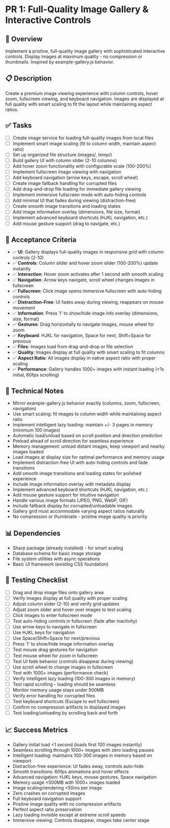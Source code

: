 # PR 1: Full-Quality Image Gallery & Interactive Controls

## 🎯 **Overview**
Implement a pristine, full-quality image gallery with sophisticated interactive controls. Display images at maximum quality - no compression or thumbnails. Inspired by example-gallery.js behavior.

## 📋 **Description**
Create a premium image viewing experience with column controls, hover zoom, fullscreen viewing, and keyboard navigation. Images are displayed at full quality with smart scaling to fit the layout while maintaining aspect ratios.

## ✅ **Tasks**
- [ ] Create image service for loading full-quality images from local files
- [ ] Implement smart image scaling (fit to column width, maintain aspect ratio)
- [ ] Set up organized file structure (images/, temp/)
- [ ] Build gallery UI with column slider (2-10 columns)
- [ ] Add hover zoom functionality with configurable scale (100-200%)
- [ ] Implement fullscreen image viewing with navigation
- [ ] Add keyboard navigation (arrow keys, escape, scroll wheel)
- [ ] Create image fallback handling for corrupted files
- [ ] Add drag-and-drop file loading for immediate gallery viewing
- [ ] Implement immersive fullscreen mode with auto-hiding controls
- [ ] Add minimal UI that fades during viewing (distraction-free)
- [ ] Create smooth image transitions and loading states
- [ ] Add image information overlay (dimensions, file size, format)
- [ ] Implement advanced keyboard shortcuts (HJKL navigation, etc.)
- [ ] Add mouse gesture support (drag to navigate, etc.)

## 🧪 **Acceptance Criteria**
- ✅ **UI**: Gallery displays full-quality images in responsive grid with column controls (2-10)
- ✅ **Controls**: Column slider and hover zoom slider (100-200%) update instantly
- ✅ **Interaction**: Hover zoom activates after 1 second with smooth scaling
- ✅ **Navigation**: Arrow keys navigate, scroll wheel changes images in fullscreen
- ✅ **Fullscreen**: Click image opens immersive fullscreen with auto-hiding controls
- ✅ **Distraction-Free**: UI fades away during viewing, reappears on mouse movement
- ✅ **Information**: Press 'I' to show/hide image info overlay (dimensions, size, format)
- ✅ **Gestures**: Drag horizontally to navigate images, mouse wheel for zoom
- ✅ **Keyboard**: HJKL for navigation, Space for next, Shift+Space for previous
- ✅ **Files**: Images load from drag-and-drop or file selection
- ✅ **Quality**: Images display at full quality with smart scaling to fit columns
- ✅ **Aspect Ratio**: All images display in native aspect ratio with proper scaling
- ✅ **Performance**: Gallery handles 1000+ images with instant loading (<1s initial, 60fps scrolling)

## 🔧 **Technical Notes**
- Mirror example-gallery.js behavior exactly (columns, zoom, fullscreen, navigation)
- Use smart scaling: fit images to column width while maintaining aspect ratio
- Implement intelligent lazy loading: maintain +/- 3 pages in memory (minimum 100 images)
- Automatic load/unload based on scroll position and direction prediction
- Preload ahead of scroll direction for seamless experience
- Memory management: unload distant images, keep viewport and nearby images loaded
- Load images at display size for optimal performance and memory usage
- Implement distraction-free UI with auto-hiding controls and fade transitions
- Add smooth image transitions and loading states for polished experience
- Include image information overlay with metadata display
- Implement advanced keyboard shortcuts (HJKL navigation, etc.)
- Add mouse gesture support for intuitive navigation
- Handle various image formats (JPEG, PNG, WebP, GIF)
- Include fallback display for corrupted/unloadable images
- Gallery grid must accommodate varying aspect ratios naturally
- No compression or thumbnails - pristine image quality is priority

## 📊 **Dependencies**
- Sharp package (already installed) - for smart scaling
- Database schema for basic image storage
- File system utilities with async operations
- Basic UI framework (existing CSS foundation)

## 🧪 **Testing Checklist**
- [ ] Drag and drop image files onto gallery area
- [ ] Verify images display at full quality with proper scaling
- [ ] Adjust column slider (2-10) and verify grid updates
- [ ] Adjust zoom slider and hover over images to test scaling
- [ ] Click images to enter fullscreen mode
- [ ] Test auto-hiding controls in fullscreen (fade after inactivity)
- [ ] Use arrow keys to navigate in fullscreen
- [ ] Use HJKL keys for navigation
- [ ] Use Space/Shift+Space for next/previous
- [ ] Press 'I' to show/hide image information overlay
- [ ] Test mouse drag gestures for navigation
- [ ] Test mouse wheel for zoom in fullscreen
- [ ] Test UI fade behavior (controls disappear during viewing)
- [ ] Use scroll wheel to change images in fullscreen
- [ ] Test with 1000+ images (performance check)
- [ ] Verify intelligent lazy loading (100-300 images in memory)
- [ ] Test rapid scrolling - loading should be seamless
- [ ] Monitor memory usage stays under 500MB
- [ ] Verify error handling for corrupted files
- [ ] Test keyboard shortcuts (Escape to exit fullscreen)
- [ ] Confirm no compression artifacts in displayed images
- [ ] Test loading/unloading by scrolling back and forth

## 📈 **Success Metrics**
- Gallery initial load <1 second (loads first 100 images instantly)
- Seamless scrolling through 1000+ images with zero loading pauses
- Intelligent loading: maintains 100-300 images in memory based on viewport
- Distraction-free experience: UI fades away, controls auto-hide
- Smooth transitions: 60fps animations and hover effects
- Advanced navigation: HJKL keys, mouse gestures, Space navigation
- Memory usage <500MB with 1000+ images loaded
- Image scaling/rendering <50ms per image
- Zero crashes on corrupted images
- Full keyboard navigation support
- Pristine image quality with no compression artifacts
- Perfect aspect ratio preservation
- Lazy loading invisible except at extreme scroll speeds
- Immersive viewing: Controls disappear, images take center stage
